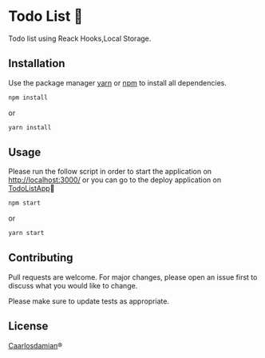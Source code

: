 # Todo List  📃

Todo list using Reack Hooks,Local Storage.

## Installation

Use the package manager [yarn](https://classic.yarnpkg.com/en/docs/install/#windows-stable) or [npm](https://docs.npmjs.com/cli/v7/commands/npm-install) to install all dependencies.

```bash
npm install
```
or
```bash
yarn install
```

## Usage
Please run the follow script in order to start the application on [http://localhost:3000/](http://localhost:3000/) or you can go to the deploy application on [TodoListApp](https://caarlosdamian.github.io/ToDoList/)🚀 
```bash
npm start
```
or
```bash
yarn start
```

## Contributing
Pull requests are welcome. For major changes, please open an issue first to discuss what you would like to change.

Please make sure to update tests as appropriate.

## License
[Caarlosdamian](https://github.com/caarlosdamian)®️
